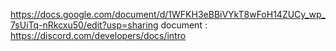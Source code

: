 https://docs.google.com/document/d/1WFKH3eBBiVYkT8wFoH14ZUCy_wp_7sUiTq-nRkcxu50/edit?usp=sharing
document : https://discord.com/developers/docs/intro

